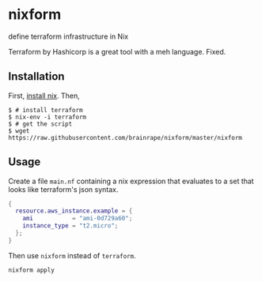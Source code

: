 # nixform
define terraform infrastructure in Nix

Terraform by Hashicorp is a great tool with a meh language. Fixed.

## Installation

First, [install nix](https://nixos.org/nix/download.html). Then,

```
$ # install terraform
$ nix-env -i terraform
$ # get the script
$ wget https://raw.githubusercontent.com/brainrape/nixform/master/nixform
```

## Usage

Create a file `main.nf` containing a nix expression that evaluates to a set that looks like terraform's json syntax.

```nix
{
  resource.aws_instance.example = {
    ami           = "ami-0d729a60";
    instance_type = "t2.micro";
  };
}
```

Then use `nixform` instead of `terraform`.

```
nixform apply
```
